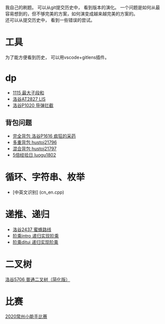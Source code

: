 我自己的刷题。
可以从git提交历史中， 看到版本的演化。 一个问题是如何从最容易想到的，但不够完美的方案，如何演变成越来越完美的方案的。  
还可以从提交历史中， 看到一些错误的尝试。

# 工具
为了能方便看到历史， 可以用vscode+gitlens插件。  


# dp
* [1115 最大子段和](luogu1115.cpp)
* [洛谷AT2827 LIS](luogu_at_2827.cpp)
* [洛谷P1020 导弹拦截](luogu_1020.cpp)

## 背包问题
* [完全背包 洛谷P1616 疯狂的采药](luogu_p1616.cpp)
* [多重背包 hustoj21796](hust_21796.cpp)
* [混合背包 hustoj21797](hust_21797.cpp)
* [5倍经验日 luogu1802](luogu_1802.cpp)

# 循环、字符串、枚举
* [中英文识别] (cn_en.cpp)

# 递推、递归
* [洛谷2437 蜜蜂路线](luogu_2437.cpp)
* [阶乘intro 递归实现阶乘](jiecheng_intro.cpp)
* [阶乘ditui 递归实现阶乘](jiecheng_ditui.cpp)

# 二叉树
[洛谷5706 普通二叉树（简化版）](luogu_5706.cpp)

# 比赛
[2020常州小能手比赛](cz_2020/)